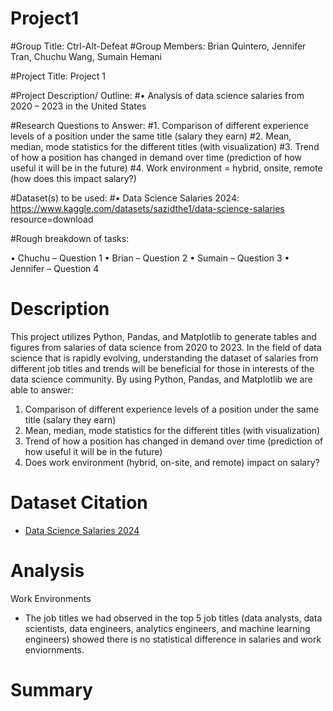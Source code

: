 # Project1
#Group Title: Ctrl-Alt-Defeat
#Group Members: Brian Quintero, Jennifer Tran, Chuchu Wang, Sumain Hemani

#Project Title: Project 1

#Project Description/ Outline: 
#•	Analysis of data science salaries from 2020 – 2023 in the United States

#Research Questions to Answer:
#1.	Comparison of different experience levels of a position under the same title (salary they earn)
#2.	Mean, median, mode statistics for the different titles (with visualization)
#3.	Trend of how a position has changed in demand over time (prediction of how useful it will be in the future)
#4.	Work environment = hybrid, onsite, remote (how does this impact salary?)

#Dataset(s) to be used: 
#•	Data Science Salaries 2024: https://www.kaggle.com/datasets/sazidthe1/data-science-salaries
resource=download

#Rough breakdown of tasks:

•	Chuchu – Question 1 
•	Brian – Question 2
•	Sumain – Question 3
•	Jennifer – Question 4

# Description
This project utilizes Python, Pandas, and Matplotlib to generate tables and figures from salaries of data science from 2020 to 2023. In the field of data science that is rapidly evolving, understanding the dataset of salaries from different job titles and trends will be beneficial for those in interests of the data science community. By using Python, Pandas, and Matplotlib we are able to answer:
1.	Comparison of different experience levels of a position under the same title (salary they earn)
2.	Mean, median, mode statistics for the different titles (with visualization)
3.	Trend of how a position has changed in demand over time (prediction of how useful it will be in the future)
4.	Does work environment (hybrid, on-site, and remote) impact on salary?

# Dataset Citation 
- [Data Science Salaries 2024](https://www.kaggle.com/datasets/sazidthe1/data-science-salaries)

# Analysis
Work Environments
- The job titles we had observed in the top 5 job titles (data analysts, data scientists, data engineers, analytics engineers, and machine learning engineers) showed there is no statistical difference in salaries and work enviornments.

# Summary
